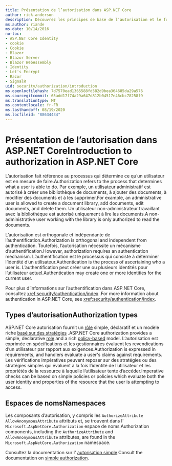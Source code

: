 ```yaml
---
title: Présentation de l’autorisation dans ASP.NET Core
author: rick-anderson
description: Découvrez les principes de base de l’autorisation et le fonctionnement de l’autorisation dans les applications ASP.NET Core.
ms.author: riande
ms.date: 10/14/2016
no-loc:
- ASP.NET Core Identity
- cookie
- Cookie
- Blazor
- Blazor Server
- Blazor WebAssembly
- Identity
- Let's Encrypt
- Razor
- SignalR
uid: security/authorization/introduction
ms.openlocfilehash: 7d7570ead1365588fd582d9bea364685da29a576
ms.sourcegitcommit: 65add17f74a29a647d812b04517e46cbc78258f9
ms.translationtype: MT
ms.contentlocale: fr-FR
ms.lasthandoff: 08/19/2020
ms.locfileid: "88634434"
---
```

# <a name="introduction-to-authorization-in-aspnet-core"></a><span data-ttu-id="ea40d-103">Présentation de l’autorisation dans ASP.NET Core</span><span class="sxs-lookup"><span data-stu-id="ea40d-103">Introduction to authorization in ASP.NET Core</span></span>

<a name="security-authorization-introduction"></a>

<span data-ttu-id="ea40d-104">L’autorisation fait référence au processus qui détermine ce qu’un utilisateur est en mesure de faire.</span><span class="sxs-lookup"><span data-stu-id="ea40d-104">Authorization refers to the process that determines what a user is able to do.</span></span> <span data-ttu-id="ea40d-105">Par exemple, un utilisateur administratif est autorisé à créer une bibliothèque de documents, à ajouter des documents, à modifier des documents et à les supprimer.</span><span class="sxs-lookup"><span data-stu-id="ea40d-105">For example, an administrative user is allowed to create a document library, add documents, edit documents, and delete them.</span></span> <span data-ttu-id="ea40d-106">Un utilisateur non-administrateur travaillant avec la bibliothèque est autorisé uniquement à lire les documents.</span><span class="sxs-lookup"><span data-stu-id="ea40d-106">A non-administrative user working with the library is only authorized to read the documents.</span></span>

<span data-ttu-id="ea40d-107">L’autorisation est orthogonale et indépendante de l’authentification.</span><span class="sxs-lookup"><span data-stu-id="ea40d-107">Authorization is orthogonal and independent from authentication.</span></span> <span data-ttu-id="ea40d-108">Toutefois, l’autorisation nécessite un mécanisme d’authentification.</span><span class="sxs-lookup"><span data-stu-id="ea40d-108">However, authorization requires an authentication mechanism.</span></span> <span data-ttu-id="ea40d-109">L’authentification est le processus qui consiste à déterminer l’identité d’un utilisateur.</span><span class="sxs-lookup"><span data-stu-id="ea40d-109">Authentication is the process of ascertaining who a user is.</span></span> <span data-ttu-id="ea40d-110">L’authentification peut créer une ou plusieurs identités pour l’utilisateur actuel.</span><span class="sxs-lookup"><span data-stu-id="ea40d-110">Authentication may create one or more identities for the current user.</span></span>

<span data-ttu-id="ea40d-111">Pour plus d’informations sur l’authentification dans ASP.NET Core, consultez <xref:security/authentication/index> .</span><span class="sxs-lookup"><span data-stu-id="ea40d-111">For more information about authentication in ASP.NET Core, see <xref:security/authentication/index>.</span></span>

## <a name="authorization-types"></a><span data-ttu-id="ea40d-112">Types d’autorisation</span><span class="sxs-lookup"><span data-stu-id="ea40d-112">Authorization types</span></span>

<span data-ttu-id="ea40d-113">ASP.NET Core autorisation fournit un [rôle](xref:security/authorization/roles) simple, déclaratif et un modèle riche [basé sur des stratégies](xref:security/authorization/policies) .</span><span class="sxs-lookup"><span data-stu-id="ea40d-113">ASP.NET Core authorization provides a simple, declarative [role](xref:security/authorization/roles) and a rich [policy-based](xref:security/authorization/policies) model.</span></span> <span data-ttu-id="ea40d-114">L’autorisation est exprimée en spécifications et les gestionnaires évaluent les revendications d’un utilisateur par rapport aux exigences.</span><span class="sxs-lookup"><span data-stu-id="ea40d-114">Authorization is expressed in requirements, and handlers evaluate a user's claims against requirements.</span></span> <span data-ttu-id="ea40d-115">Les vérifications impératives peuvent reposer sur des stratégies ou des stratégies simples qui évaluent à la fois l’identité de l’utilisateur et les propriétés de la ressource à laquelle l’utilisateur tente d’accéder.</span><span class="sxs-lookup"><span data-stu-id="ea40d-115">Imperative checks can be based on simple policies or policies which evaluate both the user identity and properties of the resource that the user is attempting to access.</span></span>

## <a name="namespaces"></a><span data-ttu-id="ea40d-116">Espaces de noms</span><span class="sxs-lookup"><span data-stu-id="ea40d-116">Namespaces</span></span>

<span data-ttu-id="ea40d-117">Les composants d’autorisation, y compris les `AuthorizeAttribute` `AllowAnonymousAttribute` attributs et, se trouvent dans l' `Microsoft.AspNetCore.Authorization` espace de noms.</span><span class="sxs-lookup"><span data-stu-id="ea40d-117">Authorization components, including the `AuthorizeAttribute` and `AllowAnonymousAttribute` attributes, are found in the `Microsoft.AspNetCore.Authorization` namespace.</span></span>

<span data-ttu-id="ea40d-118">Consultez la documentation sur l' [autorisation simple](xref:security/authorization/simple).</span><span class="sxs-lookup"><span data-stu-id="ea40d-118">Consult the documentation on [simple authorization](xref:security/authorization/simple).</span></span>

